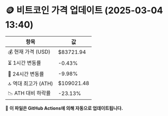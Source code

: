 # 🪙 비트코인 가격 업데이트 (2025-03-04 13:40)

| 항목                | 값 |
|--------------------|----------------|
| 💰 현재 가격 (USD) | $83721.94 |
| ⏳ 1시간 변동률    | -0.43% |
| 📆 24시간 변동률   | -9.98% |
| 🔝 역대 최고가 (ATH) | $109021.48 |
| 📉 ATH 대비 하락률 | -23.13% |

🔄 **이 파일은 GitHub Actions에 의해 자동으로 업데이트됩니다.**
